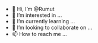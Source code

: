 - 👋 Hi, I’m @Rumut
- 👀 I’m interested in ...
- 🌱 I’m currently learning ...
- 💞️ I’m looking to collaborate on ...
- 📫 How to reach me ...

<!---
Rumut/Rumut is a ✨ special ✨ repository because its `README.md` (this file) appears on your GitHub profile.
You can click the Preview link to take a look at your changes.
--->
